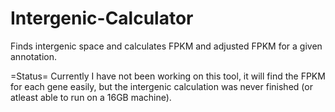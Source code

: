 Intergenic-Calculator
=====================

Finds intergenic space and calculates FPKM and adjusted FPKM for a given annotation.

=Status=
Currently I have not been working on this tool, it will find the FPKM for each gene easily, but the intergenic calculation
was never finished (or atleast able to run on a 16GB machine).

